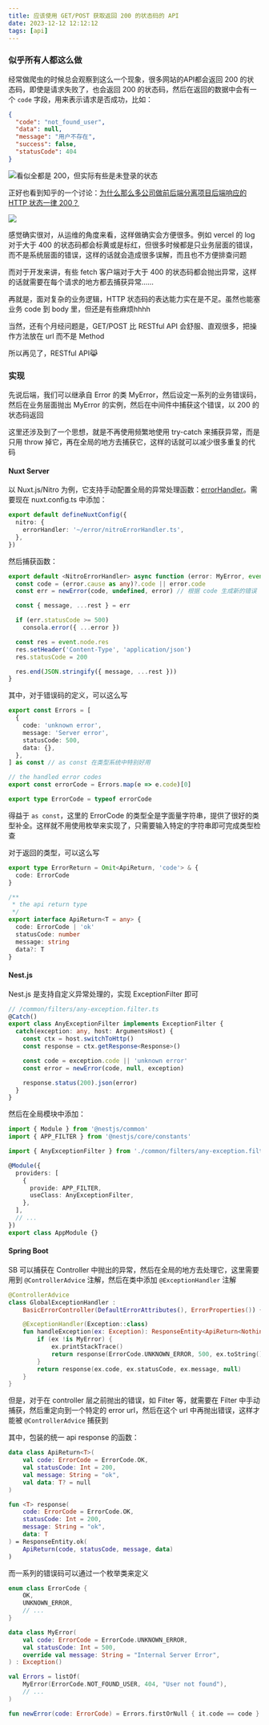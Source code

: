 ```yaml
---
title: 应该使用 GET/POST 获取返回 200 的状态码的 API
date: 2023-12-12 12:12:12
tags: [api]
---
```


### 似乎所有人都这么做

经常做爬虫的时候总会观察到这么一个现象，很多网站的API都会返回 200 的状态码，即使是请求失败了，也会返回 200 的状态码，然后在返回的数据中会有一个 `code` 字段，用来表示请求是否成功，比如：

```json
{
  "code": "not_found_user",
  "data": null,
  "message": "用户不存在",
  "success": false,
  "statusCode": 404
}
```

![看似全都是 200，但实际有些是未登录的状态](/blog/api200_example.webp)

正好也看到知乎的一个讨论：[为什么那么多公司做前后端分离项目后端响应的 HTTP 状态一律 200？][知乎]

![](/blog/api200_zhihu.webp)

感觉确实很对，从运维的角度来看，这样做确实会方便很多。例如 vercel 的 log 对于大于 400 的状态码都会标黄或是标红，但很多时候都是只业务层面的错误，而不是系统层面的错误，这样的话就会造成很多误解，而且也不方便排查问题

而对于开发来讲，有些 fetch 客户端对于大于 400 的状态码都会抛出异常，这样的话就需要在每个请求的地方都去捕获异常……

再就是，面对复杂的业务逻辑，HTTP 状态码的表达能力实在是不足。虽然也能塞业务 code 到 body 里，但还是有些麻烦hhhh

当然，还有个月经问题是，GET/POST 比 RESTful API 会舒服、直观很多，把操作方法放在 url 而不是 Method

所以再见了，RESTful API😹

### 实现

先说后端，我们可以继承自 Error 的类 MyError，然后设定一系列的业务错误码，然后在业务层面抛出 MyError 的实例，然后在中间件中捕获这个错误，以 200 的状态码返回

这里还涉及到了一个思想，就是不再使用频繁地使用 try-catch 来捕获异常，而是只用 throw 掉它，再在全局的地方去捕获它，这样的话就可以减少很多重复的代码

#### Nuxt Server

以 Nuxt.js/Nitro 为例，它支持手动配置全局的异常处理函数：[errorHandler]。需要现在 nuxt.config.ts 中添加：

```ts
export default defineNuxtConfig({
  nitro: {
    errorHandler: '~/error/nitroErrorHandler.ts',
  },
})
```

然后捕获函数：

```ts
export default <NitroErrorHandler> async function (error: MyError, event) {
  const code = (error.cause as any)?.code || error.code
  const err = newError(code, undefined, error) // 根据 code 生成新的错误

  const { message, ...rest } = err

  if (err.statusCode >= 500)
    consola.error({ ...error })

  const res = event.node.res
  res.setHeader('Content-Type', 'application/json')
  res.statusCode = 200

  res.end(JSON.stringify({ message, ...rest }))
}
```

其中，对于错误码的定义，可以这么写

```ts
export const Errors = [
  {
    code: 'unknown error',
    message: 'Server error',
    statusCode: 500,
    data: {},
  },
] as const // as const 在类型系统中特别好用

// the handled error codes
export const errorCode = Errors.map(e => e.code)[0]

export type ErrorCode = typeof errorCode
```

得益于 `as const`，这里的 ErrorCode 的类型全是字面量字符串，提供了很好的类型补全。这样就不用使用枚举来实现了，只需要输入特定的字符串即可完成类型检查

对于返回的类型，可以这么写

```ts
export type ErrorReturn = Omit<ApiReturn, 'code'> & {
  code: ErrorCode
}

/**
 * the api return type
 */
export interface ApiReturn<T = any> {
  code: ErrorCode | 'ok'
  statusCode: number
  message: string
  data?: T
}
```

#### Nest.js

Nest.js 是支持自定义异常处理的，实现 ExceptionFilter 即可

```ts
// /common/filters/any-exception.filter.ts
@Catch()
export class AnyExceptionFilter implements ExceptionFilter {
  catch(exception: any, host: ArgumentsHost) {
    const ctx = host.switchToHttp()
    const response = ctx.getResponse<Response>()

    const code = exception.code || 'unknown error'
    const error = newError(code, null, exception)

    response.status(200).json(error)
  }
}
```

然后在全局模块中添加：

```ts
import { Module } from '@nestjs/common'
import { APP_FILTER } from '@nestjs/core/constants'

import { AnyExceptionFilter } from './common/filters/any-exception.filter'

@Module({
  providers: [
    {
      provide: APP_FILTER,
      useClass: AnyExceptionFilter,
    },
  ],
  // ...
})
export class AppModule {}
```

#### Spring Boot

SB 可以捕获在 Controller 中抛出的异常，然后在全局的地方去处理它，这里需要用到 `@ControllerAdvice` 注解，然后在类中添加 `@ExceptionHandler` 注解

```kotlin
@ControllerAdvice
class GlobalExceptionHandler :
    BasicErrorController(DefaultErrorAttributes(), ErrorProperties()) {

    @ExceptionHandler(Exception::class)
    fun handleException(ex: Exception): ResponseEntity<ApiReturn<Nothing?>> {
        if (ex !is MyError) {
            ex.printStackTrace()
            return response(ErrorCode.UNKNOWN_ERROR, 500, ex.toString(), null)
        }
        return response(ex.code, ex.statusCode, ex.message, null)
    }
}
```

但是，对于在 controller 层之前抛出的错误，如 Filter 等，就需要在 Filter 中手动捕获，然后重定向到一个特定的 error url，然后在这个 url 中再抛出错误，这样才能被 `@ControllerAdvice` 捕获到

其中，包装的统一 api response 的函数：

```kotlin
data class ApiReturn<T>(
    val code: ErrorCode = ErrorCode.OK,
    val statusCode: Int = 200,
    val message: String = "ok",
    val data: T? = null
)

fun <T> response(
    code: ErrorCode = ErrorCode.OK,
    statusCode: Int = 200,
    message: String = "ok",
    data: T
) = ResponseEntity.ok(
    ApiReturn(code, statusCode, message, data)
)
```

而一系列的错误码可以通过一个枚举类来定义

```kotlin
enum class ErrorCode {
    OK,
    UNKNOWN_ERROR,
    // ...
}

data class MyError(
    val code: ErrorCode = ErrorCode.UNKNOWN_ERROR,
    val statusCode: Int = 500,
    override val message: String = "Internal Server Error",
) : Exception()

val Errors = listOf(
    MyError(ErrorCode.NOT_FOUND_USER, 404, "User not found"),
    // ...
)

fun newError(code: ErrorCode) = Errors.firstOrNull { it.code == code } ?: MyError()
```

[知乎]: https://www.zhihu.com/question/513865370/answer/2338966743
[errorHandler]: https://nitro.unjs.io/config#errorhandler
